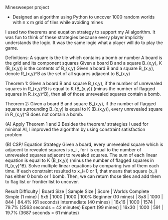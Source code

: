 Minesweeper project
- Designed an algorithm using Python to uncover 1000 random worlds with n x m grid of tiles while avoiding mines

I used two theorems and euqation strategy to support my AI algorithm. It was fun to think of these strategies because every player implicitly understands the logic. It was the same logic what a player will do to play the game. 

Definitions: 
	A square is the tile which contains a bomb or number
	A board is the grid and its component squares
	Given a board B and a square B_(x,y), K (B_(x,y)) is the contents of B_(x,y)
	Given a board B and a square B_(x,y), denote R_(x,y)^B as the set of all squares adjacent to B_(x,y)

Theorem 1: 
Given a board B and square B_(x,y), if the number of unrevealed squares in R_(x,y)^B is equal to K (B_(x,y)) (minus the number of flagged squares in R_(x,y)^B), then all of those unrevealed squares contain a bomb.

Theorem 2: 
Given a board B and square B_(x,y), if the number of flagged squares surrounding B_(x,y) is equal to K (B_(x,y)), every unrevealed square in R_(x,y)^B does not contain a bomb.

(A) Apply Theorem 1 and 2
Besides the theorem/ strategies I used for minimal AI, I improved the algorithm by using constraint satisfaction problem 

(B) CSP/ Equation Strategy
Given a board, every unrevealed square which is adjacent to revealed squares is x_i , for i is equal to the number of unrevealed squares adjacent to revealed squares. The sum of each linear equation is equal to K (B_(x,y)) (minus the number of flagged squares in R_(x,y)^B). Solve multiple linear equations by comparing two of them each time. If each constraint resulted to x_i=0 or 1, that means that square (x_i) has either 0 bomb or 1 bomb. Then, we can return those tiles and add them to flag list or frontier list to uncover. 

Result
Difficulty              | Board Size |	Sample Size	| Score |	Worlds Complete
Simple (1 mine)         | 5x5	       |  1000	      | 1000	| 100%
Beginner (10 mines)     | 8x8	       |  1000	      | 844	  | 84.4% (61 seconds)
Intermediate (40 mines) | 16x16	     |  1000	      | 1574	| 79.7% (2563 seconds = 42 minutes)
Expert (99 mines)       | 16x30	     |  1000	      | 591	  | 19.7% (3687 seconds = 61 minutes)
